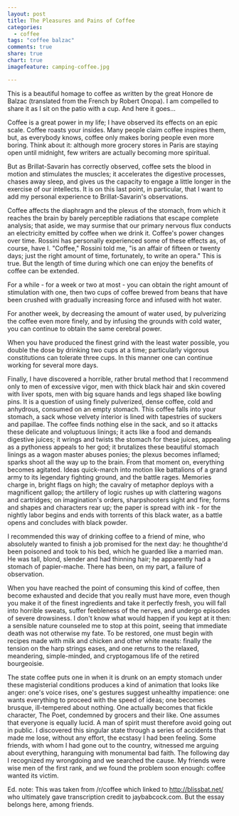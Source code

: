 ```yaml
---
layout: post
title: The Pleasures and Pains of Coffee
categories: 
  - coffee
tags: "coffee balzac"
comments: true
share: true
chart: true
imagefeature: camping-coffee.jpg

---
```


This is a beautiful homage to coffee as written by the great Honore de Balzac (translated from the French by Robert Onopa). I am compelled to share it as I sit on the patio with a cup. And here it goes...

Coffee is a great power in my life; I have observed its effects on an epic scale. Coffee roasts your insides. Many people claim coffee inspires them, but, as everybody knows, coffee only makes boring people even more boring. Think about it: although more grocery stores in Paris are staying open until midnight, few writers are actually becoming more spiritual.

But as Brillat-Savarin has correctly observed, coffee sets the blood in motion and stimulates the muscles; it accelerates the digestive processes, chases away sleep, and gives us the capacity to engage a little longer in the exercise of our intellects. It is on this last point, in particular, that I want to add my personal experience to Brillat-Savarin's observations.

Coffee affects the diaphragm and the plexus of the stomach, from which it reaches the brain by barely perceptible radiations that escape complete analysis; that aside, we may surmise that our primary nervous flux conducts an electricity emitted by coffee when we drink it. Coffee's power changes over time. Rossini has personally experienced some of these effects as, of course, have I. "Coffee," Rossini told me, "is an affair of fifteen or twenty days; just the right amount of time, fortunately, to write an opera." This is true. But the length of time during which one can enjoy the benefits of coffee can be extended.

For a while - for a week or two at most - you can obtain the right amount of stimulation with one, then two cups of coffee brewed from beans that have been crushed with gradually increasing force and infused with hot water.

For another week, by decreasing the amount of water used, by pulverizing the coffee even more finely, and by infusing the grounds with cold water, you can continue to obtain the same cerebral power.

When you have produced the finest grind with the least water possible, you double the dose by drinking two cups at a time; particularly vigorous constitutions can tolerate three cups. In this manner one can continue working for several more days.

Finally, I have discovered a horrible, rather brutal method that I recommend only to men of excessive vigor, men with thick black hair and skin covered with liver spots, men with big square hands and legs shaped like bowling pins. It is a question of using finely pulverized, dense coffee, cold and anhydrous, consumed on an empty stomach. This coffee falls into your stomach, a sack whose velvety interior is lined with tapestries of suckers and papillae. The coffee finds nothing else in the sack, and so it attacks these delicate and voluptuous linings; it acts like a food and demands digestive juices; it wrings and twists the stomach for these juices, appealing as a pythoness appeals to her god; it brutalizes these beautiful stomach linings as a wagon master abuses ponies; the plexus becomes inflamed; sparks shoot all the way up to the brain. From that moment on, everything becomes agitated. Ideas quick-march into motion like battalions of a grand army to its legendary fighting ground, and the battle rages. Memories charge in, bright flags on high; the cavalry of metaphor deploys with a magnificent gallop; the artillery of logic rushes up with clattering wagons and cartridges; on imagination's orders, sharpshooters sight and fire; forms and shapes and characters rear up; the paper is spread with ink - for the nightly labor begins and ends with torrents of this black water, as a battle opens and concludes with black powder.

I recommended this way of drinking coffee to a friend of mine, who absolutely wanted to finish a job promised for the next day: he thoughthe'd been poisoned and took to his bed, which he guarded like a married man. He was tall, blond, slender and had thinning hair; he apparently had a stomach of papier-mache. There has been, on my part, a failure of observation.

When you have reached the point of consuming this kind of coffee, then become exhausted and decide that you really must have more, even though you make it of the finest ingredients and take it perfectly fresh, you will fall into horrible sweats, suffer feebleness of the nerves, and undergo episodes of severe drowsiness. I don't know what would happen if you kept at it then: a sensible nature counseled me to stop at this point, seeing that immediate death was not otherwise my fate. To be restored, one must begin with recipes made with milk and chicken and other white meats: finally the tension on the harp strings eases, and one returns to the relaxed, meandering, simple-minded, and cryptogamous life of the retired bourgeoisie.

The state coffee puts one in when it is drunk on an empty stomach under these magisterial conditions produces a kind of animation that looks like anger: one's voice rises, one's gestures suggest unhealthy impatience: one wants everything to proceed with the speed of ideas; one becomes brusque, ill-tempered about nothing. One actually becomes that fickle character, The Poet, condemned by grocers and their like. One assumes that everyone is equally lucid. A man of spirit must therefore avoid going out in public. I discovered this singular state through a series of accidents that made me lose, without any effort, the ecstasy I had been feeling. Some friends, with whom I had gone out to the country, witnessed me arguing about everything, haranguing with monumental bad faith. The following day I recognized my wrongdoing and we searched the cause. My friends were wise men of the first rank, and we found the problem soon enough: coffee wanted its victim.

Ed. note: This was taken from /r/coffee which linked to http://blissbat.net/ who ultimately gave transcription credit to jaybabcock.com. But the essay belongs here, among friends.
